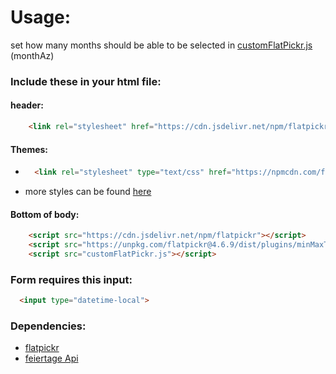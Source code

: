 # Usage:
set how many months should be able to be selected in [customFlatPickr.js](https://github.com/philipphermes/DateTimePicker/blob/main/customFlatPickr.js) (monthAz)
### Include these in your html file:
#### header:
```html
    <link rel="stylesheet" href="https://cdn.jsdelivr.net/npm/flatpickr/dist/flatpickr.min.css">
  ```
#### Themes:
* ```html
    <link rel="stylesheet" type="text/css" href="https://npmcdn.com/flatpickr/dist/themes/dark.css">
  ```
* more styles can be found [here](https://flatpickr.js.org/themes/)
#### Bottom of body:
```html
    <script src="https://cdn.jsdelivr.net/npm/flatpickr"></script>
    <script src="https://unpkg.com/flatpickr@4.6.9/dist/plugins/minMaxTimePlugin.js"></script>
    <script src="customFlatPickr.js"></script>
  ```
### Form requires this input:
```html
  <input type="datetime-local">
```
### Dependencies:
  * [flatpickr](https://flatpickr.js.org/)
  * [feiertage Api](https://ipty.de/feiertag/)